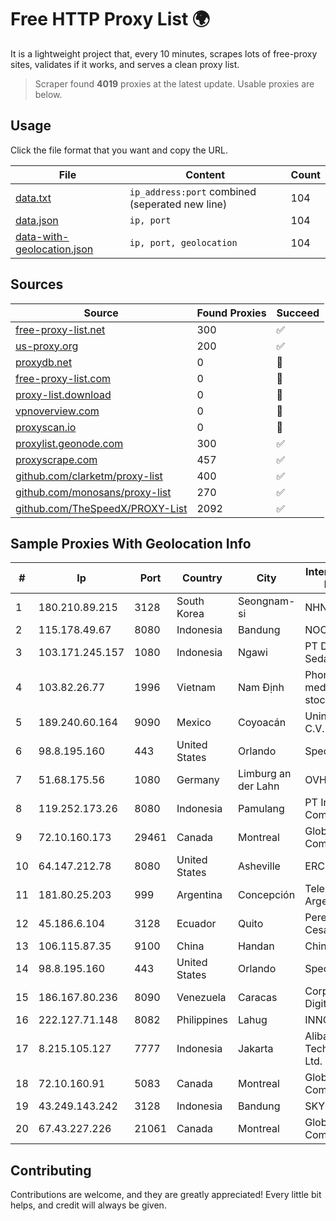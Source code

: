 
# Free HTTP Proxy List 🌍

It is a lightweight project that, every 10 minutes, scrapes lots of free-proxy sites, validates if it works, and serves a clean proxy list.


> Scraper found **4019** proxies at the latest update. Usable proxies are below.

## Usage

Click the file format that you want and copy the URL.


|File|Content|Count|
|----|-------|-----|
|[data.txt](https://raw.githubusercontent.com/themiralay/Proxy-List-World/master/data.txt)|`ip_address:port` combined (seperated new line)|104|
|[data.json](https://raw.githubusercontent.com/themiralay/Proxy-List-World/master/data.json)|`ip, port`|104|
|[data-with-geolocation.json](https://raw.githubusercontent.com/themiralay/Proxy-List-World/master/data-with-geolocation.json)|`ip, port, geolocation`|104|

## Sources

|Source|Found Proxies|Succeed|
|------|-------------|-------|
|[free-proxy-list.net](https://free-proxy-list.net)|300|✅|
|[us-proxy.org](https://www.us-proxy.org)|200|✅|
|[proxydb.net](http://proxydb.net)|0|🚫|
|[free-proxy-list.com](https://free-proxy-list.com/?page=&port=&type%5B%5D=http&type%5B%5D=https&up_time=0&search=Search)|0|🚫|
|[proxy-list.download](https://www.proxy-list.download/HTTP)|0|🚫|
|[vpnoverview.com](https://vpnoverview.com/privacy/anonymous-browsing/free-proxy-servers)|0|🚫|
|[proxyscan.io](https://www.proxyscan.io)|0|🚫|
|[proxylist.geonode.com](https://proxylist.geonode.com/api/proxy-list?limit=300&page=1&sort_by=lastChecked&sort_type=desc&protocols=http,https)|300|✅|
|[proxyscrape.com](https://api.proxyscrape.com/v2/?request=displayproxies&protocol=http&timeout=10000&country=all&ssl=all&anonymity=all)|457|✅|
|[github.com/clarketm/proxy-list](https://raw.githubusercontent.com/clarketm/proxy-list/master/proxy-list-raw.txt)|400|✅|
|[github.com/monosans/proxy-list](https://raw.githubusercontent.com/monosans/proxy-list/main/proxies/http.txt)|270|✅|
|[github.com/TheSpeedX/PROXY-List](https://raw.githubusercontent.com/TheSpeedX/PROXY-List/master/http.txt)|2092|✅|


## Sample Proxies With Geolocation Info

|#|Ip|Port|Country|City|Internet Service Provider|
|-|--|----|-------|----|-------------------------|
|1|180.210.89.215|3128|South Korea|Seongnam-si|NHNCLOUD|
|2|115.178.49.67|8080|Indonesia|Bandung|NOC SIMAYA|
|3|103.171.245.157|1080|Indonesia|Ngawi|PT Data Arta Sedaya|
|4|103.82.26.77|1996|Vietnam|Nam Định|Phong Thuy media joint stock company|
|5|189.240.60.164|9090|Mexico|Coyoacán|Uninet S.A. de C.V.|
|6|98.8.195.160|443|United States|Orlando|Spectrum|
|7|51.68.175.56|1080|Germany|Limburg an der Lahn|OVH SAS|
|8|119.252.173.26|8080|Indonesia|Pamulang|PT Indonesia Comnets Plus|
|9|72.10.160.173|29461|Canada|Montreal|GloboTech Communications|
|10|64.147.212.78|8080|United States|Asheville|ERC Broadband|
|11|181.80.25.203|999|Argentina|Concepción|Telecom Argentina S.A.|
|12|45.186.6.104|3128|Ecuador|Quito|Perez Tito Julio Cesar|
|13|106.115.87.35|9100|China|Handan|Chinanet|
|14|98.8.195.160|443|United States|Orlando|Spectrum|
|15|186.167.80.236|8090|Venezuela|Caracas|Corporacion Digitel C.A|
|16|222.127.71.148|8082|Philippines|Lahug|INNOVE|
|17|8.215.105.127|7777|Indonesia|Jakarta|Alibaba (US) Technology Co., Ltd.|
|18|72.10.160.91|5083|Canada|Montreal|GloboTech Communications|
|19|43.249.143.242|3128|Indonesia|Bandung|SKYLINE|
|20|67.43.227.226|21061|Canada|Montreal|GloboTech Communications|



## Contributing

Contributions are welcome, and they are greatly appreciated! Every
little bit helps, and credit will always be given.

